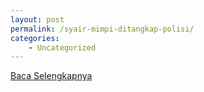 ```yaml
---
layout: post
permalink: /syair-mimpi-ditangkap-polisi/
categories:
    - Uncategorized
---
```


[Baca Selengkapnya](/01)